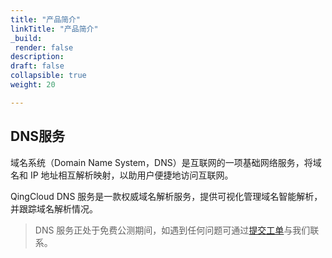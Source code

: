 ```yaml
---
title: "产品简介"
linkTitle: "产品简介"
_build:
 render: false 
description: 
draft: false
collapsible: true
weight: 20

---
```


## DNS服务

域名系统（Domain Name System，DNS）是互联网的一项基础网络服务，将域名和 IP 地址相互解析映射，以助用户便捷地访问互联网。

QingCloud DNS 服务是一款权威域名解析服务，提供可视化管理域名智能解析，并跟踪域名解析情况。

> DNS 服务正处于免费公测期间，如遇到任何问题可通过[提交工单](https://console.qingcloud.com/tickets/#)与我们联系。


